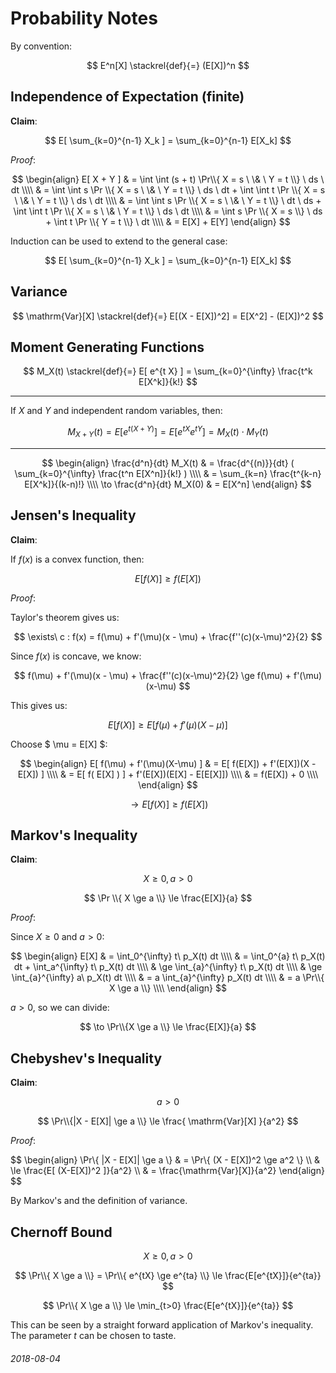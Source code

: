 Probability Notes
===

By convention:

$$
E^n[X] \stackrel{def}{=} (E[X])^n
$$


Independence of Expectation (finite)
---

**Claim**:

$$
E[ \sum_{k=0}^{n-1} X_k ] = \sum_{k=0}^{n-1} E[X_k]
$$

*Proof*:

$$
\begin{align}
E[ X + Y ] & = \int \int (s + t) \Pr\\{ X = s \  \& \ Y = t \\} \ ds \ dt \\\\
 & = \int \int s \Pr \\{ X = s \ \& \  Y = t \\} \ ds \ dt + \int \int t \Pr \\{ X = s \ \& \ Y = t \\} \ ds \ dt \\\\
 & = \int \int s \Pr \\{ X = s \ \& \ Y = t \\} \ dt \ ds + \int \int t \Pr \\{ X = s \ \& \ Y = t \\} \ ds \ dt \\\\
 & = \int s \Pr \\{ X = s \\} \ ds + \int t \Pr \\{ Y = t \\} \ dt \\\\
 & = E[X] + E[Y]
\end{align}
$$

Induction can be used to extend to the general case:

$$
E[ \sum_{k=0}^{n-1} X_k ] = \sum_{k=0}^{n-1} E[X_k]
$$

Variance
---

$$ \mathrm{Var}[X] \stackrel{def}{=} E[(X - E[X])^2] = E[X^2] - (E[X])^2 $$

Moment Generating Functions
---

$$
M_X(t) \stackrel{def}{=} E[ e^{t X} ] = \sum_{k=0}^{\infty} \frac{t^k E[X^k]}{k!}
$$

---

If $X$ and $Y$ and independent random variables, then:

$$
M_{X + Y}(t) = E[ e^{t(X + Y)} ] = E[ e^{tX} e^{tY} ] = M_X(t) \cdot M_Y(t)
$$

---

$$
\begin{align}
\frac{d^n}{dt} M_X(t) & = \frac{d^{(n)}}{dt} (  \sum_{k=0}^{\infty} \frac{t^n E[X^n]}{k!} ) \\\\
 & = \sum_{k=n} \frac{t^{k-n} E[X^k]}{(k-n)!} \\\\
\to \frac{d^n}{dt} M_X(0) & = E[X^n]
\end{align}
$$


Jensen's Inequality
---

**Claim**:

If $f(x)$ is a convex function, then:

$$
E[f(X)] \ge f(E[X])
$$

*Proof*:

Taylor's theorem gives us:

$$
\exists\ c : f(x) = f(\mu) + f'(\mu)(x - \mu) + \frac{f''(c)(x-\mu)^2}{2}
$$

Since $f(x)$ is concave, we know:

$$
f(\mu) + f'(\mu)(x - \mu) + \frac{f''(c)(x-\mu)^2}{2} \ge f(\mu) + f'(\mu)(x-\mu)
$$

This gives us:

$$
E[f(X)] \ge E[ f(\mu) + f'(\mu)(X - \mu) ]
$$

Choose $ \mu = E[X] $:

$$
\begin{align}
E[ f(\mu) + f'(\mu)(X-\mu) ] & = E[ f(E[X]) + f'(E[X])(X - E[X]) ] \\\\
 & = E[ f( E[X] ) ]  + f'(E[X])(E[X] - E[E[X]]) \\\\
 & = f(E[X]) + 0 \\\\
\end{align}
$$

$$
\to E[f(X)] \ge f(E[X])
$$

Markov's Inequality
---

**Claim**:

$$
X \ge 0, a > 0
$$

$$
\Pr \\{ X \ge a \\} \le \frac{E[X]}{a}
$$

*Proof*:

Since $X \ge 0$ and $a > 0$:

$$
\begin{align}
E[X] & = \int_0^{\infty} t\ p_X(t) dt \\\\
 & = \int_0^{a} t\ p_X(t) dt + \int_a^{\infty} t\ p_X(t) dt \\\\
 & \ge \int_{a}^{\infty} t\ p_X(t) dt \\\\
 & \ge \int_{a}^{\infty} a\ p_X(t) dt \\\\
 & = a \int_{a}^{\infty} p_X(t) dt \\\\
 & = a \Pr\\{ X \ge a \\} \\\\
\end{align}
$$

$a > 0$, so we can divide:

$$
\to \Pr\\{X \ge a \\} \le \frac{E[X]}{a}
$$

Chebyshev's Inequality
---

**Claim**:

$$
a > 0
$$

$$
\Pr\\{|X - E[X]| \ge a \\} \le \frac{ \mathrm{Var}[X] }{a^2}
$$

*Proof*:

$$
\begin{align}
\Pr\\{ |X - E[X]| \ge a \\} & = \Pr\\{ (X - E[X])^2 \ge a^2 \\} \\\\
 & \le \frac{E[ (X-E[X])^2 ]}{a^2} \\\\
 & = \frac{\mathrm{Var}[X]\}{a^2}
\end{align}
$$

By Markov's and the definition of variance.


Chernoff Bound
---

$$
X \ge 0, a > 0
$$

$$
\Pr\\{ X \ge a \\} = \Pr\\{ e^{tX} \ge e^{ta} \\} \le \frac{E[e^{tX}]}{e^{ta}}
$$

$$
\Pr\\{ X \ge a \\} \le \min_{t>0} \frac{E[e^{tX}]}{e^{ta}}
$$

This can be seen by a straight forward application of Markov's inequality.
The parameter $t$ can be chosen to taste.

###### 2018-08-04
